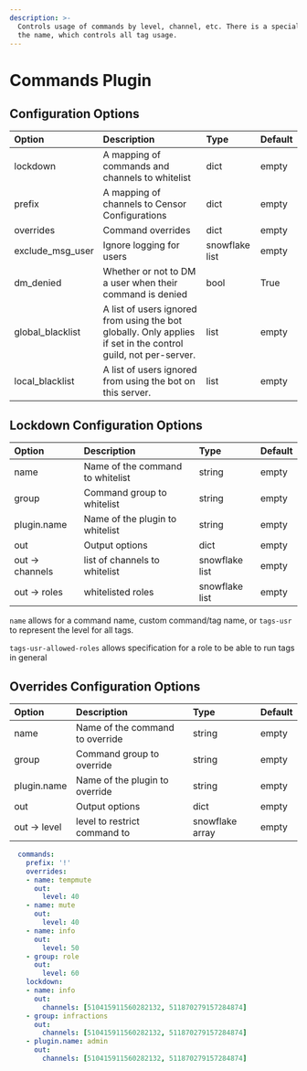 ```yaml
---
description: >-
  Controls usage of commands by level, channel, etc. There is a special case for
  the name, which controls all tag usage.
---
```


# Commands Plugin

## Configuration Options

| Option | Description | Type | Default |
| :--- | :--- | :--- | :--- |
| lockdown | A mapping of commands and channels to whitelist | dict | empty |
| prefix | A mapping of channels to Censor Configurations | dict | empty |
| overrides | Command overrides  | dict | empty |
| exclude\_msg\_user | Ignore logging for users | snowflake list | empty |
| dm\_denied | Whether or not to DM a user when their command is denied | bool | True |
| global\_blacklist | A list of users ignored from using the bot globally. Only applies if set in the control guild, not per-server. | list | empty |
| local\_blacklist | A list of users ignored from using the bot on this server. | list | empty |

## Lockdown Configuration Options

| Option | Description | Type | Default |
| :--- | :--- | :--- | :--- |
| name | Name of the command to whitelist | string | empty |
| group | Command group to  whitelist | string | empty |
| plugin.name | Name of the plugin to whitelist | string | empty |
| out | Output options | dict | empty |
| out -&gt; channels | list of channels to whitelist | snowflake list | empty |
| out -&gt; roles | whitelisted roles | snowflake list | empty |

`name` allows for a command name, custom command/tag name, or `tags-usr` to represent the level for all tags.

`tags-usr-allowed-roles` allows specification for a role to be able to run tags in general

## Overrides Configuration Options

| Option | Description | Type | Default |
| :--- | :--- | :--- | :--- |
| name | Name of the command to override | string | empty |
| group | Command group to  override | string | empty |
| plugin.name | Name of the plugin to override | string | empty |
| out | Output options | dict | empty |
| out -&gt; level | level to restrict command to | snowflake array | empty |



```yaml
  commands:
    prefix: '!'
    overrides:
    - name: tempmute
      out:
        level: 40
    - name: mute
      out:
        level: 40
    - name: info
      out:
        level: 50
    - group: role
      out:
        level: 60
    lockdown:
    - name: info
      out:
        channels: [510415911560282132, 511870279157284874]
    - group: infractions
      out:
        channels: [510415911560282132, 511870279157284874]
    - plugin.name: admin
      out:
        channels: [510415911560282132, 511870279157284874]
```

